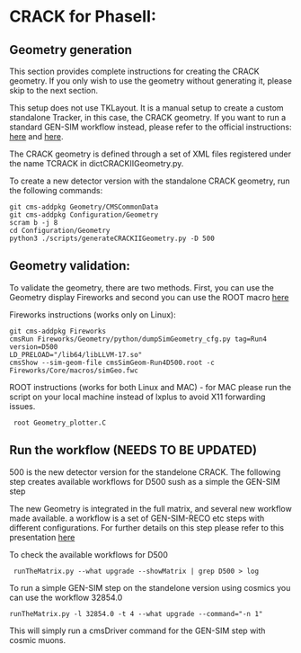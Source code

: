 # CRACK for PhaseII:

## Geometry generation

This section provides complete instructions for creating the CRACK geometry.
If you only wish to use the geometry without generating it, please skip to the next section.

This setup does not use TKLayout. It is a manual setup to create a custom standalone Tracker, in this case, the CRACK geometry.
If you want to run a standard GEN-SIM workflow instead, please refer to the official instructions:
[here](https://github.com/cms-sw/cmssw/tree/master/Configuration/Geometry) and [here](https://github.com/cms-sw/cmssw/tree/master/Configuration/PyReleaseValidation).

The CRACK geometry is defined through a set of XML files registered under the name TCRACK in dictCRACKIIGeometry.py.

To create a new detector version with the standalone CRACK geometry, run the following commands:

```
git cms-addpkg Geometry/CMSCommonData
git cms-addpkg Configuration/Geometry
scram b -j 8
cd Configuration/Geometry
python3 ./scripts/generateCRACKIIGeometry.py -D 500
```
## Geometry validation:

To validate the geometry, there are two methods. First, you can use the Geometry display Fireworks and second you can use the ROOT macro [here](https://root.cern.ch/doc/master//web__cms_8cxx.html)

Fireworks instructions (works only on Linux):
```
git cms-addpkg Fireworks
cmsRun Fireworks/Geometry/python/dumpSimGeometry_cfg.py tag=Run4 version=D500
LD_PRELOAD="/lib64/libLLVM-17.so"
cmsShow --sim-geom-file cmsSimGeom-Run4D500.root -c Fireworks/Core/macros/simGeo.fwc
```
ROOT instructions (works for both Linux and MAC) - for MAC please run the script on your local machine instead of lxplus to avoid X11 forwarding issues. 
```
 root Geometry_plotter.C 
```

## Run the workflow  (NEEDS TO BE UPDATED)
500 is the new detector version for the standelone CRACK. The following step creates available workflows for D500 sush as a simple the GEN-SIM step

The new Geometry is integrated in the full matrix, and several new workflow made available. a workflow is a set of GEN-SIM-RECO etc steps with different configurations. For further details on this step please refer to this presentation [here](https://indico.cern.ch/event/1296370/contributions/5449497/attachments/2664526/4616810/TkGeom_handover_AdeWit.pdf)

To check the available workflows for D500 

```
 runTheMatrix.py --what upgrade --showMatrix | grep D500 > log
```

To run a simple GEN-SIM step on the standelone version using cosmics you can use the workflow 32854.0 

```
runTheMatrix.py -l 32854.0 -t 4 --what upgrade --command="-n 1"

```
This will simply run a cmsDriver command for the GEN-SIM step with cosmic muons. 


